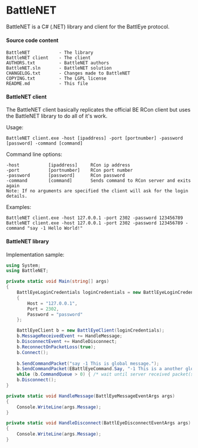 # BattleNET #

BattleNET is a C# (.NET) library and client for the BattlEye protocol.

#### Source code content ####

```
BattleNET           - The library
BattleNET client    - The client
AUTHORS.txt         - BattleNET authors
BattleNET.sln       - BattleNET solution
CHANGELOG.txt       - Changes made to BattleNET
COPYING.txt         - The LGPL license
README.md           - This file
```

#### BattleNET client ####

The BattleNET client basically replicates the official BE RCon client but uses the BattleNET library to do all of it's work.

Usage:

```
BattleNET client.exe -host [ipaddress] -port [portnumber] -password [password] -command [command]
```
Command line options:
```
-host           [ipaddress]     RCon ip address
-port           [portnumber]    RCon port number
-password       [password]      RCon password
-command        [command]       Sends command to RCon server and exits again
Note: If no arguments are specified the client will ask for the login details.
```

Examples:

```
BattleNET client.exe -host 127.0.0.1 -port 2302 -password 123456789
BattleNET client.exe -host 127.0.0.1 -port 2302 -password 123456789 -command "say -1 Hello World!"
```

#### BattleNET library ####

Implementation sample:

```csharp
using System;
using BattleNET;

private static void Main(string[] args)
{
    BattlEyeLoginCredentials loginCredentials = new BattlEyeLoginCredentials
	{
		Host = "127.0.0.1",
		Port = 2302,
		Password = "password"
	};

	BattlEyeClient b = new BattlEyeClient(loginCredentials);
	b.MessageReceivedEvent += HandleMessage;
	b.DisconnectEvent += HandleDisconnect;
	b.ReconnectOnPacketLoss(true);
	b.Connect();
	
	b.SendCommandPacket("say -1 This is global message.");
	b.SendCommandPacket(EBattlEyeCommand.Say, "-1 This is a another global message.");
	while (b.CommandQueue > 0) { /* wait until server received packet(s) */ }
	b.Disconnect();
}

private static void HandleMessage(BattlEyeMessageEventArgs args)
{
	Console.WriteLine(args.Message);
}

private static void HandleDisconnect(BattlEyeDisconnectEventArgs args)
{
	Console.WriteLine(args.Message);	
}
```
